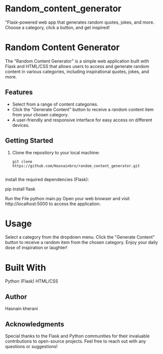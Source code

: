 # Random_content_generator
"Flask-powered web app that generates random quotes, jokes, and more. Choose a category, click a button, and get inspired!
# Random Content Generator

The "Random Content Generator" is a simple web application built with Flask and HTML/CSS that allows users to access and generate random content in various categories, including inspirational quotes, jokes, and more.

## Features

- Select from a range of content categories.
- Click the "Generate Content" button to receive a random content item from your chosen category.
- A user-friendly and responsive interface for easy access on different devices.

## Getting Started

1. Clone the repository to your local machine:
   ```shell
   git clone https://github.com/Hasnainbro/random_content_generator.git


install the required dependencies (Flask):

pip install flask

Run the File
python main.py
Open your web browser and visit http://localhost:5000 to access the application.


# Usage
Select a category from the dropdown menu.
Click the "Generate Content" button to receive a random item from the chosen category.
Enjoy your daily dose of inspiration or laughter!


# Built With
Python (Flask)
HTML/CSS

## Author
Hasnain kherani


## Acknowledgments
Special thanks to the Flask and Python communities for their invaluable contributions to open-source projects.
Feel free to reach out with any questions or suggestions!
